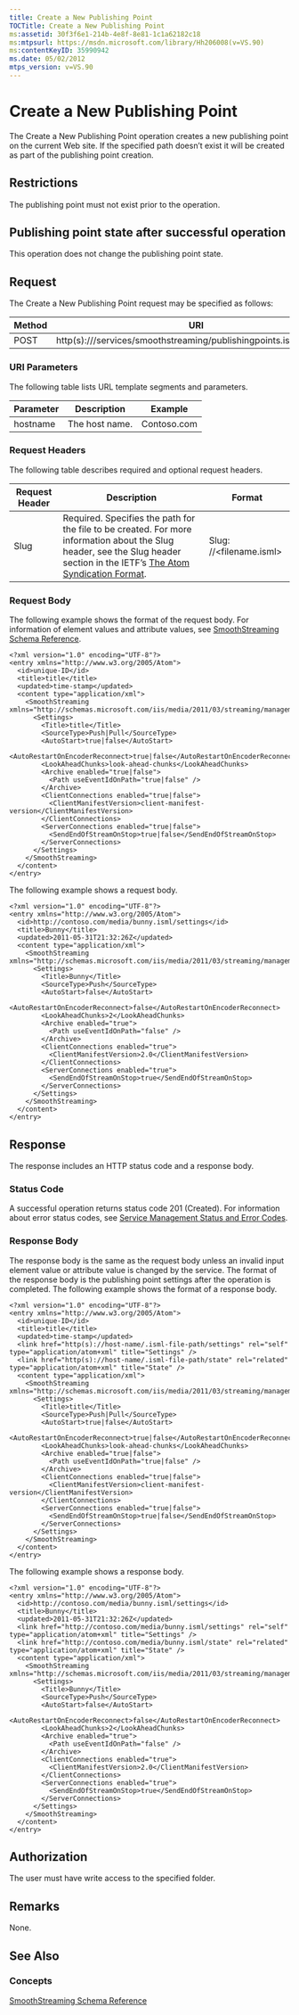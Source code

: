 ```yaml
---
title: Create a New Publishing Point
TOCTitle: Create a New Publishing Point
ms:assetid: 30f3f6e1-214b-4e8f-8e81-1c1a62182c18
ms:mtpsurl: https://msdn.microsoft.com/library/Hh206008(v=VS.90)
ms:contentKeyID: 35990942
ms.date: 05/02/2012
mtps_version: v=VS.90
---
```


# Create a New Publishing Point

The Create a New Publishing Point operation creates a new publishing point on the current Web site. If the specified path doesn’t exist it will be created as part of the publishing point creation.

## Restrictions

The publishing point must not exist prior to the operation.

## Publishing point state after successful operation

This operation does not change the publishing point state.

## Request

The Create a New Publishing Point request may be specified as follows:

|Method|URI|
|--- |--- |
|POST|http(s)://<hostname>/services/smoothstreaming/publishingpoints.isml/settings|


### URI Parameters

The following table lists URL template segments and parameters.

|Parameter|Description|Example|
|--- |--- |--- |
|hostname|The host name.|Contoso.com|


### Request Headers

The following table describes required and optional request headers.

|Request Header|Description|Format|
|--- |--- |--- |
|Slug|Required. Specifies the path for the file to be created. For more information about the Slug header, see the Slug header section in the IETF’s [The Atom Syndication Format](http://bitworking.org/projects/atom/rfc5023.html).|Slug: /<path>/<filename.isml>|

### Request Body

The following example shows the format of the request body. For information of element values and attribute values, see [SmoothStreaming Schema Reference](smoothstreaming-schema-reference.md).

    <?xml version="1.0" encoding="UTF-8"?>
    <entry xmlns="http://www.w3.org/2005/Atom">
      <id>unique-ID</id>
      <title>title</title>
      <updated>time-stamp</updated>  
      <content type="application/xml">
        <SmoothStreaming xmlns="http://schemas.microsoft.com/iis/media/2011/03/streaming/management">
          <Settings>
            <Title>title</Title>
            <SourceType>Push|Pull</SourceType>
            <AutoStart>true|false</AutoStart>
            <AutoRestartOnEncoderReconnect>true|false</AutoRestartOnEncoderReconnect>
            <LookAheadChunks>look-ahead-chunks</LookAheadChunks>
            <Archive enabled="true|false">
              <Path useEventIdOnPath="true|false" />
            </Archive>
            <ClientConnections enabled="true|false">
              <ClientManifestVersion>client-manifest-version</ClientManifestVersion>
            </ClientConnections>
            <ServerConnections enabled="true|false">
              <SendEndOfStreamOnStop>true|false</SendEndOfStreamOnStop>
            </ServerConnections>
          </Settings>
        </SmoothStreaming>
      </content>
    </entry>

The following example shows a request body.

    <?xml version="1.0" encoding="UTF-8"?>
    <entry xmlns="http://www.w3.org/2005/Atom">
      <id>http://contoso.com/media/bunny.isml/settings</id>
      <title>Bunny</title>
      <updated>2011-05-31T21:32:26Z</updated>
      <content type="application/xml">
        <SmoothStreaming xmlns="http://schemas.microsoft.com/iis/media/2011/03/streaming/management">
          <Settings>
            <Title>Bunny</Title>
            <SourceType>Push</SourceType>
            <AutoStart>false</AutoStart>
            <AutoRestartOnEncoderReconnect>false</AutoRestartOnEncoderReconnect>
            <LookAheadChunks>2</LookAheadChunks>
            <Archive enabled="true">
              <Path useEventIdOnPath="false" />
            </Archive>
            <ClientConnections enabled="true">
              <ClientManifestVersion>2.0</ClientManifestVersion>
            </ClientConnections>
            <ServerConnections enabled="true">
              <SendEndOfStreamOnStop>true</SendEndOfStreamOnStop>
            </ServerConnections>
          </Settings>
        </SmoothStreaming>
      </content>
    </entry>

## Response

The response includes an HTTP status code and a response body.

### Status Code

A successful operation returns status code 201 (Created). For information about error status codes, see [Service Management Status and Error Codes](service-management-status-and-error-codes.md).

### Response Body

The response body is the same as the request body unless an invalid input element value or attribute value is changed by the service. The format of the response body is the publishing point settings after the operation is completed. The following example shows the format of a response body.

    <?xml version="1.0" encoding="UTF-8"?>
    <entry xmlns="http://www.w3.org/2005/Atom">
      <id>unique-ID</id>
      <title>title</title>
      <updated>time-stamp</updated>
      <link href="http(s)://host-name/.isml-file-path/settings" rel="self" type="application/atom+xml" title="Settings" />
      <link href="http(s)://host-name/.isml-file-path/state" rel="related" type="application/atom+xml" title="State" />
      <content type="application/xml">
        <SmoothStreaming xmlns="http://schemas.microsoft.com/iis/media/2011/03/streaming/management">
          <Settings>
            <Title>title</Title>
            <SourceType>Push|Pull</SourceType>
            <AutoStart>true|false</AutoStart>
            <AutoRestartOnEncoderReconnect>true|false</AutoRestartOnEncoderReconnect>
            <LookAheadChunks>look-ahead-chunks</LookAheadChunks>
            <Archive enabled="true|false">
              <Path useEventIdOnPath="true|false" />
            </Archive>
            <ClientConnections enabled="true|false">
              <ClientManifestVersion>client-manifest-version</ClientManifestVersion>
            </ClientConnections>
            <ServerConnections enabled="true|false">
              <SendEndOfStreamOnStop>true|false</SendEndOfStreamOnStop>
            </ServerConnections>
          </Settings>
        </SmoothStreaming>
      </content>
    </entry>

The following example shows a response body.

    <?xml version="1.0" encoding="UTF-8"?>
    <entry xmlns="http://www.w3.org/2005/Atom">
      <id>http://contoso.com/media/bunny.isml/settings</id>
      <title>Bunny</title>
      <updated>2011-05-31T21:32:26Z</updated>
      <link href="http://contoso.com/media/bunny.isml/settings" rel="self" type="application/atom+xml" title="Settings" />
      <link href="http://contoso.com/media/bunny.isml/state" rel="related" type="application/atom+xml" title="State" />
      <content type="application/xml">
        <SmoothStreaming xmlns="http://schemas.microsoft.com/iis/media/2011/03/streaming/management">
          <Settings>
            <Title>Bunny</Title>
            <SourceType>Push</SourceType>
            <AutoStart>false</AutoStart>
            <AutoRestartOnEncoderReconnect>false</AutoRestartOnEncoderReconnect>
            <LookAheadChunks>2</LookAheadChunks>
            <Archive enabled="true">
              <Path useEventIdOnPath="false" />
            </Archive>
            <ClientConnections enabled="true">
              <ClientManifestVersion>2.0</ClientManifestVersion>
            </ClientConnections>
            <ServerConnections enabled="true">
              <SendEndOfStreamOnStop>true</SendEndOfStreamOnStop>
            </ServerConnections>
          </Settings>
        </SmoothStreaming>
      </content>
    </entry>

## Authorization

The user must have write access to the specified folder.

## Remarks

None.

## See Also

### Concepts

[SmoothStreaming Schema Reference](smoothstreaming-schema-reference.md)

